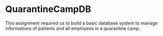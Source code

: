 # QuarantineCampDB

This assignment required us to build a basic database system to manage informations of patients and all employees in a quarantine camp.
